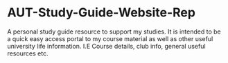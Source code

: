 # AUT-Study-Guide-Website-Rep
<p> A personal study guide resource to support my studies.  It is intended to be a quick easy access portal to my 
  course material as well as other useful university life information.   I.E Course details, club info, general 
  useful resources etc. </p>
